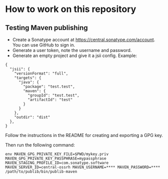 # How to work on this repository

## Testing Maven publishing

- Create a Sonatype account at <https://central.sonatype.com/account>. You can use GitHub to sign in.
- Generate a user token, note the username and password.
- Generate an empty project and give it a jsii config. Example:

```
{
  "jsii": {
    "versionFormat": "full",
    "targets": {
      "java": {
        "package": "test.test",
        "maven": {
          "groupId": "test.test",
          "artifactId": "test"
        }
      }
    },
    "outdir": "dist"
  },
}
```

Follow the instructions in the README for creating and exporting a GPG key.

Then run the following command:

```
env MAVEN_GPG_PRIVATE_KEY_FILE=$PWD/mykey.priv MAVEN_GPG_PRIVATE_KEY_PASSPHRASE=mypassphrase MAVEN_STAGING_PROFILE_ID=com.sonatype.software MAVEN_SERVER_ID=central-ossrh MAVEN_USERNAME=**** MAVEN_PASSWORD=**** /path/to/publib/bin/publib-maven
```